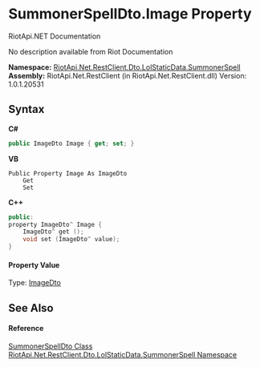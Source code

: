 # SummonerSpellDto.Image Property 
RiotApi.NET Documentation 

No description available from Riot Documentation

**Namespace:**&nbsp;<a href="d837fae4-b669-1f83-f445-fd0fa2bae31c">RiotApi.Net.RestClient.Dto.LolStaticData.SummonerSpell</a><br />**Assembly:**&nbsp;RiotApi.Net.RestClient (in RiotApi.Net.RestClient.dll) Version: 1.0.1.20531

## Syntax

**C#**<br />
``` C#
public ImageDto Image { get; set; }
```

**VB**<br />
``` VB
Public Property Image As ImageDto
	Get
	Set
```

**C++**<br />
``` C++
public:
property ImageDto^ Image {
	ImageDto^ get ();
	void set (ImageDto^ value);
}
```


#### Property Value
Type: <a href="f9091cc8-cb27-d648-62fe-a0a98c3a62d0">ImageDto</a>

## See Also


#### Reference
<a href="197d3258-bf62-7fb6-0b77-ad55804cc982">SummonerSpellDto Class</a><br /><a href="d837fae4-b669-1f83-f445-fd0fa2bae31c">RiotApi.Net.RestClient.Dto.LolStaticData.SummonerSpell Namespace</a><br />